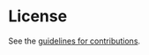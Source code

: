 # License

See the
[guidelines for contributions](https://github.com/Haivision/srt-rfc/blob/master/CONTRIBUTING.md).
